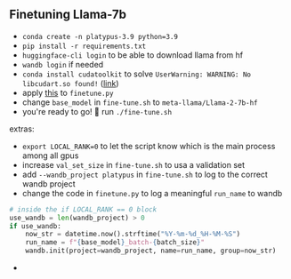 ## Finetuning Llama-7b

- `conda create -n platypus-3.9 python=3.9`
- `pip install -r requirements.txt`
- `huggingface-cli login` to be able to download llama from hf
- `wandb login` if needed
- `conda install cudatoolkit` to solve `UserWarning: WARNING: No libcudart.so found!` ([link](https://stackoverflow.com/questions/70967651/could-not-load-dynamic-library-libcudart-so-11-0))
- apply [this](https://github.com/arielnlee/Platypus#updates) to `finetune.py`
- change `base_model` in `fine-tune.sh` to `meta-llama/Llama-2-7b-hf`
- you're ready to go! 🚀 run `./fine-tune.sh`

extras:
- `export LOCAL_RANK=0` to let the script know which is the main process among all gpus
- increase `val_set_size` in `fine-tune.sh` to usa a validation set
- add `--wandb_project platypus` in `fine-tune.sh` to log to the correct wandb project
- change the code in `finetune.py` to log a meaningful `run_name` to wandb
```python
# inside the if LOCAL_RANK == 0 block
use_wandb = len(wandb_project) > 0
if use_wandb:
    now_str = datetime.now().strftime("%Y-%m-%d_%H-%M-%S")
    run_name = f"{base_model}_batch-{batch_size}"
    wandb.init(project=wandb_project, name=run_name, group=now_str)
```
- 
